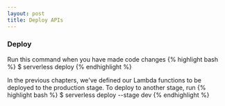 ```yaml
---
layout: post
title: Deploy APIs
---
```


### Deploy

Run this command when you have made code changes
{% highlight bash %}
$ serverless deploy
{% endhighlight %}


In the previous chapters, we've defined our Lambda functions to be deployed to the production stage. To deploy to another stage, run
{% highlight bash %}
$ serverless deploy --stage dev
{% endhighlight %}
